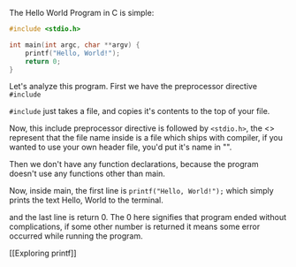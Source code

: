 The Hello World Program in C is simple:
```C
#include <stdio.h>

int main(int argc, char **argv) {
	printf("Hello, World!");
	return 0;
}
```

Let's analyze this program. 
First we have the preprocessor directive `#include`

`#include` just takes a file, and copies it's contents to the top of your file.

Now, this include preprocessor directive is followed by `<stdio.h>`, the \<\> represent that the file name inside is a file which ships with compiler, if you wanted to use your own header file, you'd put it's name in "".

Then we don't have any function declarations, because the program doesn't use any functions other than main.

Now, inside main, the first line is `printf("Hello, World!");` which simply prints the text Hello, World to the terminal.

and the last line is return 0. The 0 here signifies that program ended without complications, if some other number is returned it means some error occurred while running the program.

[[Exploring printf]]
